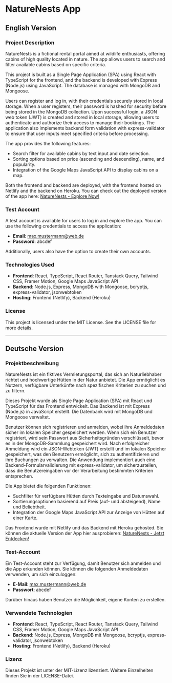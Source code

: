 # NatureNests App

## English Version

### Project Description
NatureNests is a fictional rental portal aimed at wildlife enthusiasts, offering cabins of high quality located in nature. The app allows users to search and filter available cabins based on specific criteria.

This project is built as a Single Page Application (SPA) using React with TypeScript for the frontend, and the backend is developed with Express (Node.js) using JavaScript. The database is managed with MongoDB and Mongoose.

Users can register and log in, with their credentials securely stored in local storage. When a user registers, their password is hashed for security before being stored in the MongoDB collection. Upon successful login, a JSON web token (JWT) is created and stored in local storage, allowing users to authenticate and authorize their access to manage their bookings. The application also implements backend form validation with express-validator to ensure that user inputs meet specified criteria before processing.

The app provides the following features:
- Search filter for available cabins by text input and date selection.
- Sorting options based on price (ascending and descending), name, and popularity.
- Integration of the Google Maps JavaScript API to display cabins on a map.

Both the frontend and backend are deployed, with the frontend hosted on Netlify and the backend on Heroku. You can check out the deployed version of the app here: [NatureNests - Explore Now!](https://nature-nests.netlify.app)

### Test Account
A test account is available for users to log in and explore the app. You can use the following credentials to access the application:
- **Email**: max.mustermann@web.de
- **Password**: abcdef

Additionally, users also have the option to create their own accounts.

### Technologies Used
- **Frontend**: React, TypeScript, React Router, Tanstack Query, Tailwind CSS, Framer Motion, Google Maps JavaScript API
- **Backend**: Node.js, Express, MongoDB with Mongoose, bcryptjs, express-validator, jsonwebtoken
- **Hosting**: Frontend (Netlify), Backend (Heroku)

### License
This project is licensed under the MIT License. See the LICENSE file for more details.

---

## Deutsche Version

### Projektbeschreibung
NatureNests ist ein fiktives Vermietungsportal, das sich an Naturliebhaber richtet und hochwertige Hütten in der Natur anbietet. Die App ermöglicht es Nutzern, verfügbare Unterkünfte nach spezifischen Kriterien zu suchen und zu filtern.

Dieses Projekt wurde als Single Page Application (SPA) mit React und TypeScript für das Frontend entwickelt. Das Backend ist mit Express (Node.js) in JavaScript erstellt. Die Datenbank wird mit MongoDB und Mongoose verwaltet.

Benutzer können sich registrieren und anmelden, wobei ihre Anmeldedaten sicher im lokalen Speicher gespeichert werden. Wenn sich ein Benutzer registriert, wird sein Passwort aus Sicherheitsgründen verschlüsselt, bevor es in der MongoDB-Sammlung gespeichert wird. Nach erfolgreicher Anmeldung wird ein JSON-Webtoken (JWT) erstellt und im lokalen Speicher gespeichert, was den Benutzern ermöglicht, sich zu authentifizieren und ihre Buchungen zu verwalten. Die Anwendung implementiert auch eine Backend-Formularvalidierung mit express-validator, um sicherzustellen, dass die Benutzereingaben vor der Verarbeitung bestimmten Kriterien entsprechen.

Die App bietet die folgenden Funktionen:
- Suchfilter für verfügbare Hütten durch Texteingabe und Datumswahl.
- Sortierungsoptionen basierend auf Preis (auf- und absteigend), Name und Beliebtheit.
- Integration der Google Maps JavaScript API zur Anzeige von Hütten auf einer Karte.

Das Frontend wurde mit Netlify und das Backend mit Heroku gehosted. Sie können die aktuelle Version der App hier ausprobieren: [NatureNests - Jetzt Entdecken!](https://nature-nests.netlify.app)

### Test-Account
Ein Test-Account steht zur Verfügung, damit Benutzer sich anmelden und die App erkunden können. Sie können die folgenden Anmeldedaten verwenden, um sich einzuloggen:
- **E-Mail**: max.mustermann@web.de
- **Passwort**: abcdef

Darüber hinaus haben Benutzer die Möglichkeit, eigene Konten zu erstellen.

### Verwendete Technologien
- **Frontend**: React, TypeScript, React Router, Tanstack Query, Tailwind CSS, Framer Motion, Google Maps JavaScript API
- **Backend**: Node.js, Express, MongoDB mit Mongoose, bcryptjs, express-validator, jsonwebtoken
- **Hosting**: Frontend (Netlify), Backend (Heroku)

### Lizenz
Dieses Projekt ist unter der MIT-Lizenz lizenziert. Weitere Einzelheiten finden Sie in der LICENSE-Datei.
